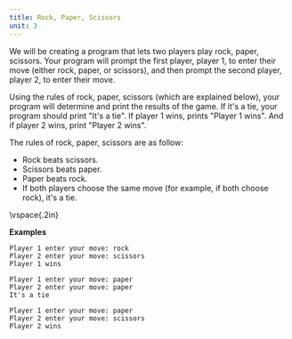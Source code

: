 ```yaml
---
title: Rock, Paper, Scissors
unit: 3
---
```


We will be creating a program that lets two players play rock, paper, scissors.
Your program will prompt the first player, player 1, to enter their move
(either rock, paper, or scissors), and then prompt the second player, player 2,
to enter their move.

Using the rules of rock, paper, scissors (which are explained below), your
program will determine and print the results of the game. If it's a tie, your
program should print "It's a tie". If player 1 wins, prints "Player 1 wins".
And if player 2 wins, print "Player 2 wins".

The rules of rock, paper, scissors are as follow:

- Rock beats scissors.
- Scissors beats paper.
- Paper beats rock.
- If both players choose the same move (for example, if both choose rock), it's
  a tie.


\vspace{.2in}

**Examples**

```text
Player 1 enter your move: rock
Player 2 enter your move: scissors
Player 1 wins
```

```text
Player 1 enter your move: paper
Player 2 enter your move: paper
It's a tie
```

```text
Player 1 enter your move: paper
Player 2 enter your move: scissors
Player 2 wins
```
